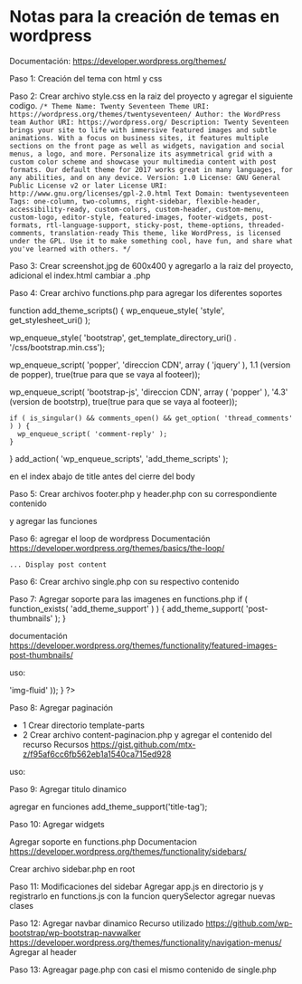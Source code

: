 # Notas para la creación de temas en wordpress

Documentación:
https://developer.wordpress.org/themes/

Paso 1:
Creación del tema con html y css

Paso 2:
Crear archivo style.css en la raiz del proyecto y agregar el siguiente codigo.
``
/*
Theme Name: Twenty Seventeen
Theme URI: https://wordpress.org/themes/twentyseventeen/
Author: the WordPress team
Author URI: https://wordpress.org/
Description: Twenty Seventeen brings your site to life with immersive featured images and subtle animations. With a focus on business sites, it features multiple sections on the front page as well as widgets, navigation and social menus, a logo, and more. Personalize its asymmetrical grid with a custom color scheme and showcase your multimedia content with post formats. Our default theme for 2017 works great in many languages, for any abilities, and on any device.
Version: 1.0
License: GNU General Public License v2 or later
License URI: http://www.gnu.org/licenses/gpl-2.0.html
Text Domain: twentyseventeen
Tags: one-column, two-columns, right-sidebar, flexible-header, accessibility-ready, custom-colors, custom-header, custom-menu, custom-logo, editor-style, featured-images, footer-widgets, post-formats, rtl-language-support, sticky-post, theme-options, threaded-comments, translation-ready
This theme, like WordPress, is licensed under the GPL.
Use it to make something cool, have fun, and share what you've learned with others.
*/
``

Paso 3:
Crear screenshot.jpg de 600x400 y agregarlo a la raiz del proyecto, adicional el index.html cambiar a .php

Paso 4:
Crear archivo functions.php para agregar los diferentes soportes 

function add_theme_scripts() {
  wp_enqueue_style( 'style', get_stylesheet_uri() );
 
  wp_enqueue_style( 'bootstrap', get_template_directory_uri() . '/css/bootstrap.min.css');
 
  wp_enqueue_script( 'popper', 'direccion CDN', array ( 'jquery' ), 1.1 (version de popper), true(true para que se vaya al footeer));

  wp_enqueue_script( 'bootstrap-js', 'direccion CDN', array ( 'popper' ), '4.3' (version de bootstrp), true(true para que se vaya al footeer));
 
    if ( is_singular() && comments_open() && get_option( 'thread_comments' ) ) {
      wp_enqueue_script( 'comment-reply' );
    }
}
add_action( 'wp_enqueue_scripts', 'add_theme_scripts' );

<?php wp_head(); ?> en el index abajo de title
<?php wp_footer(); ?> antes del cierre del body

Paso 5:
Crear archivos footer.php y header.php con su correspondiente contenido

y agregar las funciones

<?php get_header(); ?>
<?php get_footer(); ?> 

Paso 6:
agregar el loop de wordpress
Documentación
https://developer.wordpress.org/themes/basics/the-loop/

<?php if ( have_posts() ) : while ( have_posts() ) : the_post(); ?>
    ... Display post content
<?php endwhile; endif; ?>

<?php the_time(F j, Y); ?>

Paso 6:
Crear archivo single.php con su respectivo contenido

Paso 7:
Agregar soporte para las imagenes en functions.php
if ( function_exists( 'add_theme_support' ) ) {
        add_theme_support( 'post-thumbnails' );
     }

documentación
https://developer.wordpress.org/themes/functionality/featured-images-post-thumbnails/

uso:
<?php
if ( has_post_thumbnail() ) {
the_post_thumbnail('post-thumbnails', array(
'class' => 'img-fluid'
));
}
?>

Paso 8:
Agregar paginación
- 1 Crear directorio template-parts
- 2 Crear archivo content-paginacion.php y agregar el contenido del recurso
Recursos
https://gist.github.com/mtx-z/f95af6cc6fb562eb1a1540ca715ed928

uso:
<?php get_template_part('template-parts/content', 'paginacion'); ?>

Paso 9:
Agregar titulo dinamico

<?php 
            if ( is_home () ){
                echo get_bloginfo('name');
            } else if ( is_single() ){
                echo the_title();
            } else {
                echo get_bloginfo('name');
            }
        ?>

agregar en funciones add_theme_support('title-tag');

Paso 10:
Agregar widgets

Agregar soporte en functions.php
Documentacion
https://developer.wordpress.org/themes/functionality/sidebars/

Crear archivo sidebar.php en root

Paso 11: 
Modificaciones del sidebar
Agregar app.js en directorio js y registrarlo en functions.js
con la funcion querySelector agregar nuevas clases

Paso 12:
Agregar navbar dinamico
Recurso utilizado
https://github.com/wp-bootstrap/wp-bootstrap-navwalker
https://developer.wordpress.org/themes/functionality/navigation-menus/
Agregar al header

Paso 13:
Agreagar page.php con casi el mismo contenido de single.php 
